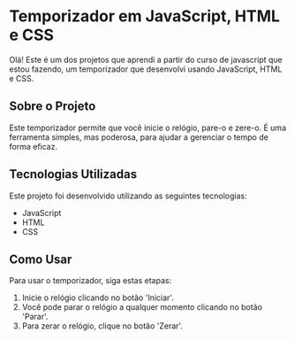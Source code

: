 # Temporizador em JavaScript, HTML e CSS

Olá! Este é um dos projetos que aprendi a partir do curso de javascript que estou fazendo, um temporizador que desenvolvi usando JavaScript, HTML e CSS.

## Sobre o Projeto

Este temporizador permite que você inicie o relógio, pare-o e zere-o. É uma ferramenta simples, mas poderosa, para ajudar a gerenciar o tempo de forma eficaz.

## Tecnologias Utilizadas

Este projeto foi desenvolvido utilizando as seguintes tecnologias:

- JavaScript
- HTML
- CSS

## Como Usar

Para usar o temporizador, siga estas etapas:

1. Inicie o relógio clicando no botão 'Iniciar'.
2. Você pode parar o relógio a qualquer momento clicando no botão 'Parar'.
3. Para zerar o relógio, clique no botão 'Zerar'.
